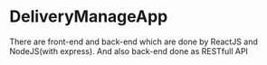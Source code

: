 # DeliveryManageApp
There are front-end  and back-end which are done by ReactJS and NodeJS(with express). And also back-end done as RESTfull  API
